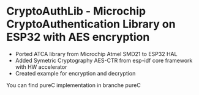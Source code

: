 # CryptoAuthLib - Microchip CryptoAuthentication Library on ESP32 with AES encryption

- Ported ATCA library from Microchip Atmel SMD21 to ESP32 HAL
- Added Symetric Cryptography AES-CTR from esp-idf core framework with HW accelerator
- Created example for encryption and decryption

You can find pureC implementation in branche pureC